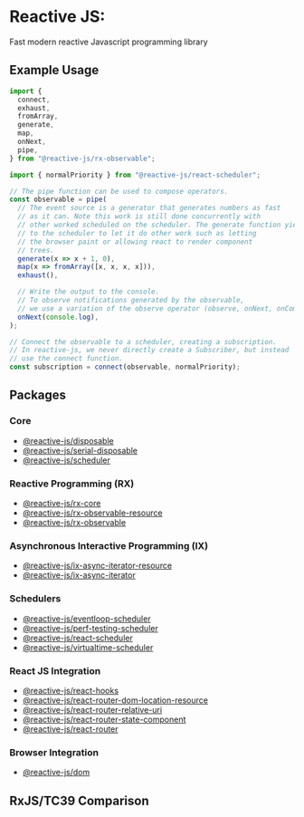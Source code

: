 # Reactive JS:

Fast modern reactive Javascript programming library

## Example Usage

```typescript
import {
  connect,
  exhaust,
  fromArray,
  generate,
  map,
  onNext,
  pipe,
} from "@reactive-js/rx-observable";

import { normalPriority } from "@reactive-js/react-scheduler";

// The pipe function can be used to compose operators.
const observable = pipe(
  // The event source is a generator that generates numbers as fast
  // as it can. Note this work is still done concurrently with
  // other worked scheduled on the scheduler. The generate function yields
  // to the scheduler to let it do other work such as letting
  // the browser paint or allowing react to render component
  // trees.
  generate(x => x + 1, 0),
  map(x => fromArray([x, x, x, x])),
  exhaust(),

  // Write the output to the console.
  // To observe notifications generated by the observable,
  // we use a variation of the observe operator (observe, onNext, onComplete, onError).
  onNext(console.log),
);

// Connect the observable to a scheduler, creating a subscription.
// In reactive-js, we never directly create a Subscriber, but instead
// use the connect function. 
const subscription = connect(observable, normalPriority);
```

## Packages

### Core
* [@reactive-js/disposable](./packages/disposable/docs)
* [@reactive-js/serial-disposable](./packages/serial-disposable/docs)
* [@reactive-js/scheduler](./packages/scheduler/docs)

### Reactive Programming (RX)
* [@reactive-js/rx-core](./packages/rx-core/docs)
* [@reactive-js/rx-observable-resource](./packages/rx-observable-resource/docs)
* [@reactive-js/rx-observable](./packages/rx-observable/docs)

### Asynchronous Interactive Programming (IX)
* [@reactive-js/ix-async-iterator-resource](./packages/ix-async-iterator-resource/docs)
* [@reactive-js/ix-async-iterator](./packages/ix-async-iterator/docs)

### Schedulers
* [@reactive-js/eventloop-scheduler](./packages/eventloop-scheduler/docs)
* [@reactive-js/perf-testing-scheduler](./packages/perf-testing-scheduler/docs)
* [@reactive-js/react-scheduler](./packages/react-scheduler/docs)
* [@reactive-js/virtualtime-scheduler](./packages/virtualtime-scheduler/docs)

### React JS Integration
* [@reactive-js/react-hooks](./packages/react-hooks/docs)
* [@reactive-js/react-router-dom-location-resource](./packages/react-router-dom-location-resource/docs)
* [@reactive-js/react-router-relative-uri](./packages/react-router-relative-uri/docs)
* [@reactive-js/react-router-state-component](./packages/react-router-state-component/docs)
* [@reactive-js/react-router](./packages/react-router/docs)

### Browser Integration
* [@reactive-js/dom](./packages/dom/docs)

## RxJS/TC39 Comparison

